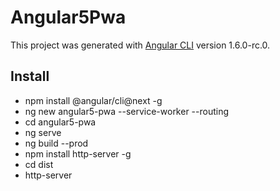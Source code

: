 # Angular5Pwa

This project was generated with [Angular CLI](https://github.com/angular/angular-cli) version 1.6.0-rc.0.

## Install

* npm install @angular/cli@next -g
* ng new angular5-pwa --service-worker --routing
* cd angular5-pwa
* ng serve
* ng build --prod
* npm install http-server -g
* cd dist
* http-server
